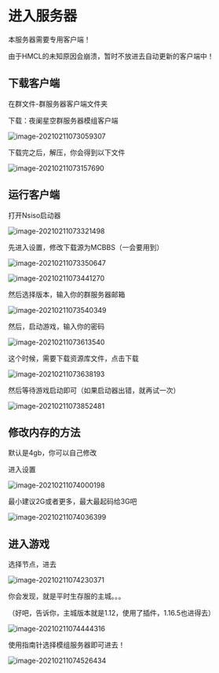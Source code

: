 # 进入服务器

本服务器需要专用客户端！

由于HMCL的未知原因会崩溃，暂时不放进去自动更新的客户端中！

## 下载客户端

在群文件-群服务器客户端文件夹

下载：夜阑星空群服务器模组客户端

![image-20210211073059307](./1.assets/image-20210211073059307.png)

下载完之后，解压，你会得到以下文件

![image-20210211073157690](./1.assets/image-20210211073157690.png)

## 运行客户端

打开Nsiso启动器

![image-20210211073321498](./1.assets/image-20210211073321498.png)

先进入设置，修改下载源为MCBBS（一会要用到）

![image-20210211073350647](./1.assets/image-20210211073350647.png)

![image-20210211073441270](./1.assets/image-20210211073441270.png)

然后选择版本，输入你的群服务器邮箱

![image-20210211073540349](./1.assets/image-20210211073540349.png)

然后，启动游戏，输入你的密码

![image-20210211073613540](./1.assets/image-20210211073613540.png)

这个时候，需要下载资源库文件，点击下载

![image-20210211073638193](./1.assets/image-20210211073638193.png)

然后等待游戏启动即可（如果启动器出错，就再试一次）

![image-20210211073852481](./1.assets/image-20210211073852481.png)

## 修改内存的方法

默认是4gb，你可以自己修改

进入设置

![image-20210211074000198](./1.assets/image-20210211074000198.png)

最小建议2G或者更多，最大最起码给3G吧

![image-20210211074036399](./1.assets/image-20210211074036399.png)

## 进入游戏

选择节点，进去

![image-20210211074230371](./1.assets/image-20210211074230371.png)

你会发现，就是平时生存服的主城。。。

（好吧，告诉你，主城版本就是1.12，使用了插件，1.16.5也进得去）

![image-20210211074444316](./1.assets/image-20210211074444316.png)

使用指南针选择模组服务器即可进去！

![image-20210211074526434](./1.assets/image-20210211074526434.png)
